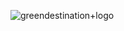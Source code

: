 ![greendestination+logo](https://github.com/guptaadit82/Employee-Atrrition-rate-ML/assets/96142757/b15146ea-d395-4bcf-a05e-b1d32f5409d7)
